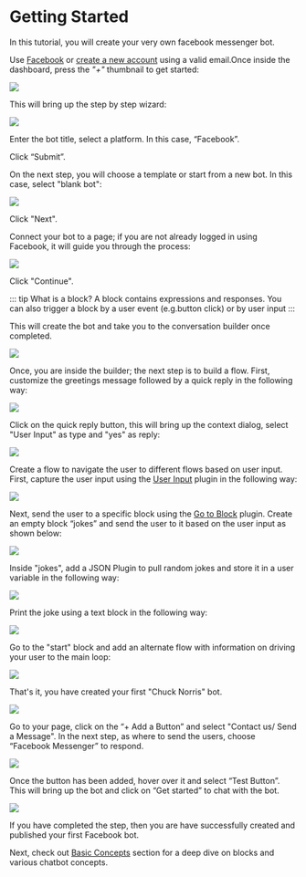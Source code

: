 # Getting Started

In this tutorial, you will create your very own facebook messenger bot. 

Use [Facebook](https://www.facebook.com/) or [create a new account](https://dashboard.smartloop.ai) using a valid email.Once inside the dashboard, press the *"+"* thumbnail to get started:

![](./dashboard.smartloop.ai.png)

This will bring up the step by step wizard:

![](./dashboard.smartloop.ai_bots_new.png)

Enter the bot title, select a platform. In this case, “Facebook”.  

Click “Submit”.

On the next step, you will choose a template or start from a new bot. In this case, select "blank bot":

![](./dashboard.smartloop.ai_bots_new_template.png)


Click "Next".

Connect your bot to a page; if you are not already logged in using Facebook, it will guide you through the process:

![](./dashboard.smartloop.ai_bots_new_channel.png)


Click "Continue".


::: tip What is a block?
A block contains expressions and responses. You can also trigger a block by a user event (e.g.button click) or by user input 
:::

This will create the bot and take you to the conversation builder once completed.

![](./conversation-builder.png)

Once, you are inside the builder; the next step is to build a flow. First, customize the greetings message followed by a quick reply in the following way:

![](./getting-started-1.png)


Click on the quick reply button, this will bring up the context dialog, select "User Input" as type and "yes" as reply:

![](./getting-started-user-input-dialog.png)

Create a flow to navigate the user to different flows based on user input. First, capture the user input using the [User Input](capturing-user-input.html) plugin in the following way:

![](./getting-started-user-input.png)

Next, send the user to a specific block using the [Go to Block](redirect-using-go-to.html) plugin. Create an empty block “jokes” and send the user to it based on the user input as shown below:

![](./getting-started-go-to-block.png)

Inside "jokes", add a JSON Plugin to pull random jokes and store it in a user variable in the following way:

![](./getting-started-json-api.png)

Print the joke using a text block in the following way:

![](./getting-started-json-api-result.png)


Go to the "start" block and add an alternate flow with information on driving your user to the main loop:

![](./getting-started-alternate-main.png)


That's it, you have created your first "Chuck Norris" bot.


![](./dash-jokes.png) 


Go to your page, click on the “+ Add a Button” and select "Contact us/ Send a Message". In the next step, as where to send the users, choose “Facebook Messenger” to respond.

![](./getting-started-page.png)

Once the button has been added, hover over it and select “Test Button”. This will bring up the bot and click on “Get started” to chat with the bot.

![](./getting-started-fb-test.png)

If you have completed the step, then you are have successfully created and published your first Facebook bot. 


Next,  check out [Basic Concepts](basic-concepts.html) section for a deep dive on blocks and various chatbot concepts. 


